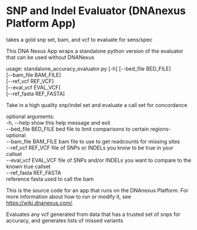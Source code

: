 <!-- dx-header -->
# SNP and Indel Evaluator (DNAnexus Platform App)

takes a gold snp set, bam, and vcf to evaluate for sens/spec  
  
This DNA Nexus App wraps a standalone python version of the evaluator that can be used without DNANexus  
  
usage: standalone_accuracy_evaluator.py [-h] [--bed_file BED_FILE]  
[--bam_file BAM_FILE]  
[--ref_vcf REF_VCF]  
[--eval_vcf EVAL_VCF]  
[--ref_fasta REF_FASTA]  
  
Take in a high quality snp/indel set and evaluate a call set for concordance  
  
optional arguments:  
-h, --help            show this help message and exit  
--bed_file BED_FILE   bed file to limit comparisons to certain regions-  
optional  
--bam_file BAM_FILE   bam file to use to get readcounts for missing sites  
--ref_vcf REF_VCF     file of SNPs or INDELs you know to be true in your  
callset  
--eval_vcf EVAL_VCF   file of SNPs and/or INDELs you want to compare to the  
known true callset  
--ref_fasta REF_FASTA  
reference fasta used to call the bam  
  


This is the source code for an app that runs on the DNAnexus Platform.
For more information about how to run or modify it, see
https://wiki.dnanexus.com/.
<!-- /dx-header -->

Evaluates any vcf generated from data that has a trusted set of snps for accuracy, and generates lists of missed variants

<!--
TODO: This app directory was automatically generated by dx-app-wizard;
please edit this Readme.md file to include essential documentation about
your app that would be helpful to users. (Also see the
    Readme.developer.md.) Once you're done, you can remove these TODO
comments.

For more info, see https://wiki.dnanexus.com/Developer-Portal.
-->
